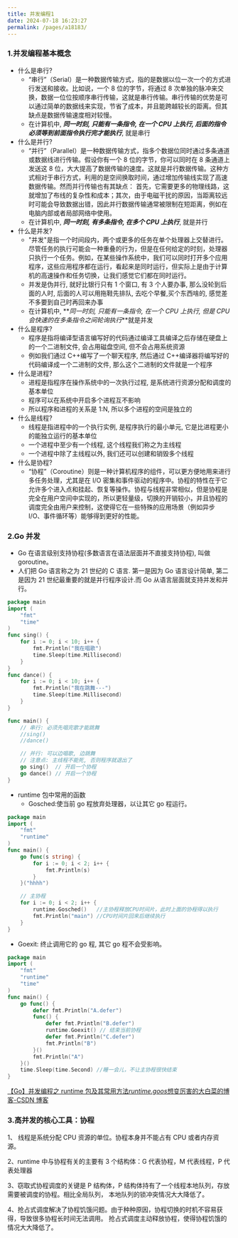 ```yaml
---
title: 并发编程1
date: 2024-07-18 16:23:27
permalink: /pages/a18183/
---
```


### 1.并发编程基本概念

- 什么是串行?
  - “串行”（Serial）是一种数据传输方式，指的是数据以位一次一个的方式进行发送和接收。比如说，一个 8 位的字节，将通过 8 次单独的脉冲来交换，数据一位位按顺序串行传输，这就是串行传输。串行传输的优势是可以通过简单的数据线来实现，节省了成本，并且能跨越较长的距离。但其缺点是数据传输速度相对较慢。
  - 在计算机中, _**同一时刻, 只能有一条指令, 在一个 CPU 上执行, 后面的指令必须等到前面指令执行完才能执行**_, 就是串行
- 什么是并行?
  - “并行”（Parallel）是一种数据传输方式，指多个数据位同时通过多条通道或数据线进行传输。假设你有一个 8 位的字节，你可以同时在 8 条通道上发送这 8 位，大大提高了数据传输的速度。这就是并行数据传输。这种方式相对于串行方式，利用的是空间换取时间，通过增加传输线实现了高速数据传输。然而并行传输也有其缺点： 首先，它需要更多的物理线路，这就增加了布线的复杂性和成本；其次，由于电磁干扰的原因，当距离较远时可能会导致数据出错，因此并行数据传输通常被限制在短距离，例如在电脑内部或者局部网络中使用。
  - 在计算机中, _**同一时刻, 有多条指令, 在多个 CPU 上执行**_, 就是并行
- 什么是并发?
  - "并发"是指一个时间段内，两个或更多的任务在单个处理器上交替进行。尽管任务的执行可能会一种重叠的行为，但是在任何给定的时刻，处理器只执行一个任务。例如，在某些操作系统中，我们可以同时打开多个应用程序，这些应用程序都在运行，看起来是同时运行，但实际上是由于计算机的高速操作和任务切换，让我们感觉它们都在同时运行。
  - 并发是伪并行, 就好比银行只有 1 个窗口, 有 3 个人要办事, 那么没轮到后面的人时, 后面的人可以用拖鞋先排队, 去吃个早餐,买个东西啥的, 感觉差不多要到自己时再回来办事
  - 在计算机中, **_同一时刻, 只能有一条指令, 在一个 CPU 上执行, 但是 CPU 会快速的在多条指令之间轮询执行_**就是并发
- 什么是程序?
  - 程序是指将编译型语言编写好的代码通过编译工具编译之后存储在硬盘上的一个二进制文件, 会占用磁盘空间, 但不会占用系统资源
  - 例如我们通过 C++编写了一个聊天程序, 然后通过 C++编译器将编写好的代码编译成一个二进制的文件, 那么这个二进制的文件就是一个程序
- 什么是进程?
  - 进程是指程序在操作系统中的一次执行过程, 是系统进行资源分配和调度的基本单位
  - 程序可以在系统中开启多个进程互不影响
  - 所以程序和进程的关系是 1:N, 所以多个进程的空间是独立的
- 什么是线程?
  - 线程是指进程中的一个执行实例, 是程序执行的最小单元, 它是比进程更小的能独立运行的基本单位
  - 一个进程中至少有一个线程, 这个线程我们称之为主线程
  - 一个进程中除了主线程以外, 我们还可以创建和销毁多个线程
- 什么是协程?
  - “协程”（Coroutine）则是一种计算机程序的组件，可以更方便地用来进行多任务处理，尤其是在 I/O 密集和事件驱动的程序中。协程的特性在于它允许多个进入点和挂起、恢复等操作。协程与线程非常相似，但是协程是完全在用户空间中实现的，所以更轻量级，切换的开销较小，并且协程的调度完全由用户来控制，这使得它在一些特殊的应用场景（例如异步 I/O、事件循环等）能够得到更好的性能。

### 2.Go 并发

- Go 在语言级别支持协程(多数语言在语法层面并不直接支持协程), 叫做 goroutine。
- 人们把 Go 语言称之为 21 世纪的 C 语言. 第一是因为 Go 语言设计简单, 第二是因为 21 世纪最重要的就是并行程序设计.而 Go 从语言层面就支持并发和并行。

```go
package main
import (
    "fmt"
    "time"
)
func sing() {
    for i := 0; i < 10; i++ {
        fmt.Println("我在唱歌")
        time.Sleep(time.Millisecond)
    }
}
func dance() {
    for i := 0; i < 10; i++ {
        fmt.Println("我在跳舞---")
        time.Sleep(time.Millisecond)
    }
}

func main() {
    // 串行: 必须先唱完歌才能跳舞
    //sing()
    //dance()

    // 并行: 可以边唱歌, 边跳舞
    // 注意点: 主线程不能死, 否则程序就退出了
    go sing()  // 开启一个协程
    go dance() // 开启一个协程
}
```

- runtime 包中常用的函数
  - Gosched:使当前 go 程放弃处理器，以让其它 go 程运行。

```go
package main
import (
    "fmt"
    "runtime"
)
func main() {
    go func(s string) {
        for i := 0; i < 2; i++ {
            fmt.Println(s)
        }
    }("hhhh")

    // 主协程
    for i := 0; i < 2; i++ {
        runtime.Gosched()   //主协程释放CPU时间片，此时上面的协程得以执行
        fmt.Println("main") //CPU时间片回来后继续执行
    }
}
```

- Goexit: 终止调用它的 go 程, 其它 go 程不会受影响。

```go
package main
import (
    "fmt"
    "runtime"
    "time"
)
func main() {
    go func() {
        defer fmt.Println("A.defer")
        func() {
            defer fmt.Println("B.defer")
            runtime.Goexit() // 结束当前协程
            defer fmt.Println("C.defer")
            fmt.Println("B")
        }()
        fmt.Println("A")
    }()
    time.Sleep(time.Second) //睡一会儿，不让主协程很快结束
}
```

[【Go】并发编程之 runtime 包及其常用方法*runtime.goos*想变厉害的大白菜的博客-CSDN 博客](https://blog.csdn.net/weixin_44211968/article/details/123034623)

### 3.高并发的核心工具：协程

1、 线程是系统分配 CPU 资源的单位。协程本身并不能占有 CPU 或者内存资源。

2、runtime 中与协程有关的主要有 3 个结构体：G 代表协程，M 代表线程，P 代表处理器

3、窃取式协程调度的关键是 P 结构体，P 结构体持有了一个线程本地队列，存放需要被调度的协程。相比全局队列， 本地队列的锁冲突情况大大降低了。

4、抢占式调度解决了协程饥饿问题。由于种种原因，协程切换的时机不容易获得，导致很多协程长时间无法调用。 抢占式调度主动释放协程，使得协程饥饿的情况大大降低了。
